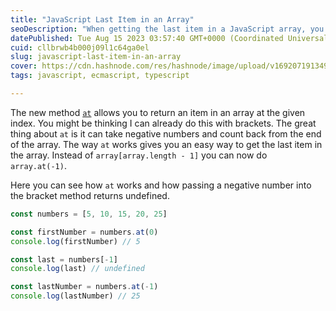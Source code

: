 ```yaml
---
title: "JavaScript Last Item in an Array"
seoDescription: "When getting the last item in a JavaScript array, you should using the new at method."
datePublished: Tue Aug 15 2023 03:57:40 GMT+0000 (Coordinated Universal Time)
cuid: cllbrwb4b000j09l1c64ga0el
slug: javascript-last-item-in-an-array
cover: https://cdn.hashnode.com/res/hashnode/image/upload/v1692071913499/a979d953-3bd4-45d8-a3c5-2249d1fb346f.png
tags: javascript, ecmascript, typescript

---
```


The new method [`at`](https://developer.mozilla.org/en-US/docs/Web/JavaScript/Reference/Global_Objects/Array/at) allows you to return an item in an array at the given index. You might be thinking I can already do this with brackets. The great thing about `at` is it can take negative numbers and count back from the end of the array. The way `at` works gives you an easy way to get the last item in the array. Instead of `array[array.length - 1]` you can now do `array.at(-1)`.

Here you can see how `at` works and how passing a negative number into the bracket method returns undefined.

```javascript
const numbers = [5, 10, 15, 20, 25]

const firstNumber = numbers.at(0)
console.log(firstNumber) // 5

const last = numbers[-1]
console.log(last) // undefined

const lastNumber = numbers.at(-1)
console.log(lastNumber) // 25
```